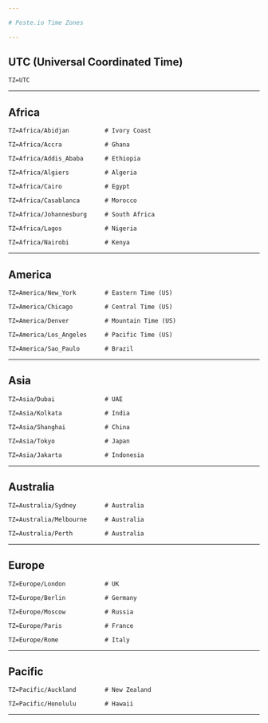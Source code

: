 ```yaml
---

# Poste.io Time Zones

---
```


## UTC (Universal Coordinated Time)
```env
TZ=UTC
```

---

## Africa

```env
TZ=Africa/Abidjan          # Ivory Coast
```

```env
TZ=Africa/Accra            # Ghana
```

```env
TZ=Africa/Addis_Ababa      # Ethiopia
```

```env
TZ=Africa/Algiers          # Algeria
```

```env
TZ=Africa/Cairo            # Egypt
```

```env
TZ=Africa/Casablanca       # Morocco
```

```env
TZ=Africa/Johannesburg     # South Africa
```

```env
TZ=Africa/Lagos            # Nigeria
```

```env
TZ=Africa/Nairobi          # Kenya
```

---

## America

```env
TZ=America/New_York        # Eastern Time (US)
```

```env
TZ=America/Chicago         # Central Time (US)
```

```env
TZ=America/Denver          # Mountain Time (US)
```

```env
TZ=America/Los_Angeles     # Pacific Time (US)
```

```env
TZ=America/Sao_Paulo       # Brazil
```

---

## Asia

```env
TZ=Asia/Dubai              # UAE
```

```env
TZ=Asia/Kolkata            # India
```

```env
TZ=Asia/Shanghai           # China
```

```env
TZ=Asia/Tokyo              # Japan
```

```env
TZ=Asia/Jakarta            # Indonesia
```

---

## Australia

```env
TZ=Australia/Sydney        # Australia
```

```env
TZ=Australia/Melbourne     # Australia
```

```env
TZ=Australia/Perth         # Australia
```

---

## Europe

```env
TZ=Europe/London           # UK
```

```env
TZ=Europe/Berlin           # Germany
```

```env
TZ=Europe/Moscow           # Russia
```

```env
TZ=Europe/Paris            # France
```

```env
TZ=Europe/Rome             # Italy
```

---

## Pacific

```env
TZ=Pacific/Auckland        # New Zealand
```

```env
TZ=Pacific/Honolulu        # Hawaii
```

---